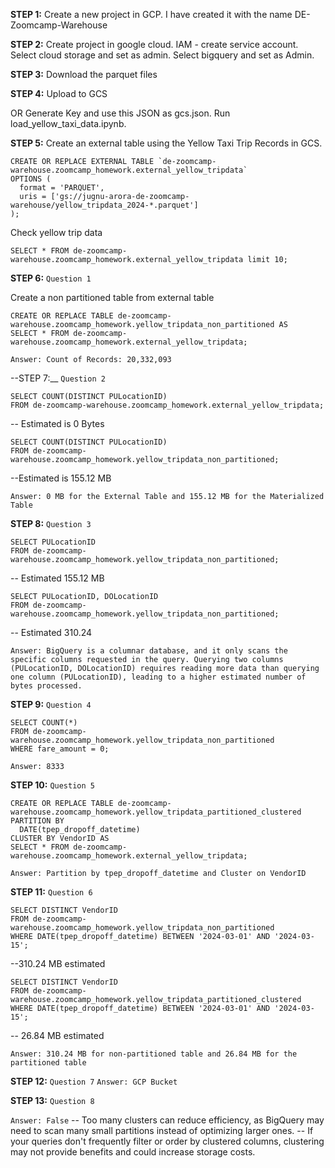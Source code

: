 __STEP 1:__ Create a new project in GCP. I have created it with the name DE-Zoomcamp-Warehouse

__STEP 2:__ Create project in google cloud. IAM - create service account.  Select cloud storage and set as admin. Select bigquery and set as Admin. 

__STEP 3:__ Download the parquet files

__STEP 4:__ Upload to GCS

OR Generate Key and use this JSON as gcs.json. Run load_yellow_taxi_data.ipynb.

__STEP 5:__ Create an external table using the Yellow Taxi Trip Records in GCS.
````
CREATE OR REPLACE EXTERNAL TABLE `de-zoomcamp-warehouse.zoomcamp_homework.external_yellow_tripdata`
OPTIONS (
  format = 'PARQUET',
  uris = ['gs://jugnu-arora-de-zoomcamp-warehouse/yellow_tripdata_2024-*.parquet']
);
````

Check yellow trip data

````
SELECT * FROM de-zoomcamp-warehouse.zoomcamp_homework.external_yellow_tripdata limit 10;
````
__STEP 6:__ `Question 1`

Create a non partitioned table from external table

````
CREATE OR REPLACE TABLE de-zoomcamp-warehouse.zoomcamp_homework.yellow_tripdata_non_partitioned AS
SELECT * FROM de-zoomcamp-warehouse.zoomcamp_homework.external_yellow_tripdata;
`````

`Answer: Count of Records: 20,332,093`

--STEP 7:__ `Question 2`

````
SELECT COUNT(DISTINCT PULocationID)
FROM de-zoomcamp-warehouse.zoomcamp_homework.external_yellow_tripdata;
`````

-- Estimated is 0 Bytes

````
SELECT COUNT(DISTINCT PULocationID)
FROM de-zoomcamp-warehouse.zoomcamp_homework.yellow_tripdata_non_partitioned;
`````

--Estimated is 155.12 MB

`Answer: 0 MB for the External Table and 155.12 MB for the Materialized Table`

__STEP 8:__ `Question 3`

````
SELECT PULocationID
FROM de-zoomcamp-warehouse.zoomcamp_homework.yellow_tripdata_non_partitioned;
````

-- Estimated 155.12 MB

````
SELECT PULocationID, DOLocationID
FROM de-zoomcamp-warehouse.zoomcamp_homework.yellow_tripdata_non_partitioned;
````

-- Estimated 310.24

`Answer: BigQuery is a columnar database, and it only scans the specific columns requested in the query. Querying two columns (PULocationID, DOLocationID) requires reading more data than querying one column (PULocationID), leading to a higher estimated number of bytes processed.`

__STEP 9:__ `Question 4`

````
SELECT COUNT(*)
FROM de-zoomcamp-warehouse.zoomcamp_homework.yellow_tripdata_non_partitioned
WHERE fare_amount = 0;
````

`Answer: 8333`

__STEP 10:__ `Question 5`

````
CREATE OR REPLACE TABLE de-zoomcamp-warehouse.zoomcamp_homework.yellow_tripdata_partitioned_clustered
PARTITION BY
  DATE(tpep_dropoff_datetime)
CLUSTER BY VendorID AS
SELECT * FROM de-zoomcamp-warehouse.zoomcamp_homework.external_yellow_tripdata;
````

`Answer: Partition by tpep_dropoff_datetime and Cluster on VendorID`

__STEP 11:__ `Question 6`

````
SELECT DISTINCT VendorID
FROM de-zoomcamp-warehouse.zoomcamp_homework.yellow_tripdata_non_partitioned
WHERE DATE(tpep_dropoff_datetime) BETWEEN '2024-03-01' AND '2024-03-15';
````
--310.24 MB estimated

````
SELECT DISTINCT VendorID
FROM de-zoomcamp-warehouse.zoomcamp_homework.yellow_tripdata_partitioned_clustered
WHERE DATE(tpep_dropoff_datetime) BETWEEN '2024-03-01' AND '2024-03-15';
````
-- 26.84 MB estimated

`Answer: 310.24 MB for non-partitioned table and 26.84 MB for the partitioned table`

__STEP 12:__ `Question 7`
`Answer: GCP Bucket`

__STEP 13:__ `Question 8`

`Answer: False`
-- Too many clusters can reduce efficiency, as BigQuery may need to scan many small partitions instead of optimizing larger ones.
-- If your queries don't frequently filter or order by clustered columns, clustering may not provide benefits and could increase storage costs.